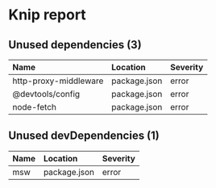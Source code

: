 # Knip report

## Unused dependencies (3)

| Name                  | Location     | Severity |
| :-------------------- | :----------- | :------- |
| http-proxy-middleware | package.json | error    |
| @devtools/config     | package.json | error    |
| node-fetch            | package.json | error    |

## Unused devDependencies (1)

| Name | Location     | Severity |
| :-- | :----------- | :------- |
| msw | package.json | error    |

